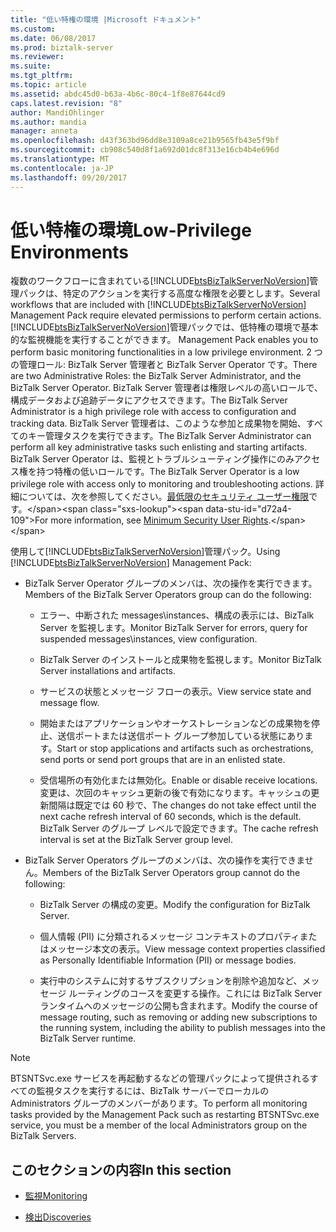 ```yaml
---
title: "低い特権の環境 |Microsoft ドキュメント"
ms.custom: 
ms.date: 06/08/2017
ms.prod: biztalk-server
ms.reviewer: 
ms.suite: 
ms.tgt_pltfrm: 
ms.topic: article
ms.assetid: abdc45d0-b63a-4b6c-80c4-1f8e87644cd9
caps.latest.revision: "8"
author: MandiOhlinger
ms.author: mandia
manager: anneta
ms.openlocfilehash: d43f363bd96dd8e3109a8ce21b9565fb43e5f9bf
ms.sourcegitcommit: cb908c540d8f1a692d01dc8f313e16cb4b4e696d
ms.translationtype: MT
ms.contentlocale: ja-JP
ms.lasthandoff: 09/20/2017
---
```

# <a name="low-privilege-environments"></a><span data-ttu-id="d72a4-102">低い特権の環境</span><span class="sxs-lookup"><span data-stu-id="d72a4-102">Low-Privilege Environments</span></span>
<span data-ttu-id="d72a4-103">複数のワークフローに含まれている[!INCLUDE[btsBizTalkServerNoVersion](../includes/btsbiztalkservernoversion-md.md)]管理パックは、特定のアクションを実行する高度な権限を必要とします。</span><span class="sxs-lookup"><span data-stu-id="d72a4-103">Several workflows that are included with [!INCLUDE[btsBizTalkServerNoVersion](../includes/btsbiztalkservernoversion-md.md)] Management Pack require elevated permissions to perform certain actions.</span></span> [!INCLUDE[btsBizTalkServerNoVersion](../includes/btsbiztalkservernoversion-md.md)]<span data-ttu-id="d72a4-104">管理パックでは、低特権の環境で基本的な監視機能を実行することができます。</span><span class="sxs-lookup"><span data-stu-id="d72a4-104"> Management Pack enables you to perform basic monitoring functionalities in a low privilege environment.</span></span> <span data-ttu-id="d72a4-105">2 つの管理ロール: BizTalk Server 管理者と BizTalk Server Operator です。</span><span class="sxs-lookup"><span data-stu-id="d72a4-105">There are two Administrative Roles: the BizTalk Server Administrator, and the BizTalk Server Operator.</span></span> <span data-ttu-id="d72a4-106">BizTalk Server 管理者は権限レベルの高いロールで、構成データおよび追跡データにアクセスできます。</span><span class="sxs-lookup"><span data-stu-id="d72a4-106">The BizTalk Server Administrator is a high privilege role with access to configuration and tracking data.</span></span> <span data-ttu-id="d72a4-107">BizTalk Server 管理者は、このような参加と成果物を開始、すべてのキー管理タスクを実行できます。</span><span class="sxs-lookup"><span data-stu-id="d72a4-107">The BizTalk Server Administrator can perform all key administrative tasks such enlisting and starting artifacts.</span></span> <span data-ttu-id="d72a4-108">BizTalk Server Operator は、監視とトラブルシューティング操作にのみアクセス権を持つ特権の低いロールです。</span><span class="sxs-lookup"><span data-stu-id="d72a4-108">The BizTalk Server Operator is a low privilege role with access only to monitoring and troubleshooting actions.</span></span> <span data-ttu-id="d72a4-109">詳細については、次を参照してください。[最低限のセキュリティ ユーザー権限](http://technet.microsoft.com/library/aa559845\(BTS.80\).aspx)です。</span><span class="sxs-lookup"><span data-stu-id="d72a4-109">For more information, see [Minimum Security User Rights](http://technet.microsoft.com/library/aa559845\(BTS.80\).aspx).</span></span>  
  
 <span data-ttu-id="d72a4-110">使用して[!INCLUDE[btsBizTalkServerNoVersion](../includes/btsbiztalkservernoversion-md.md)]管理パック。</span><span class="sxs-lookup"><span data-stu-id="d72a4-110">Using [!INCLUDE[btsBizTalkServerNoVersion](../includes/btsbiztalkservernoversion-md.md)] Management Pack:</span></span>  
  
-   <span data-ttu-id="d72a4-111">BizTalk Server Operator グループのメンバは、次の操作を実行できます。</span><span class="sxs-lookup"><span data-stu-id="d72a4-111">Members of the BizTalk Server Operators group can do the following:</span></span>  
  
    -   <span data-ttu-id="d72a4-112">エラー、中断された messages\instances、構成の表示には、BizTalk Server を監視します。</span><span class="sxs-lookup"><span data-stu-id="d72a4-112">Monitor BizTalk Server for errors, query for suspended messages\instances, view configuration.</span></span>  
  
    -   <span data-ttu-id="d72a4-113">BizTalk Server のインストールと成果物を監視します。</span><span class="sxs-lookup"><span data-stu-id="d72a4-113">Monitor BizTalk Server installations and artifacts.</span></span>  
  
    -   <span data-ttu-id="d72a4-114">サービスの状態とメッセージ フローの表示。</span><span class="sxs-lookup"><span data-stu-id="d72a4-114">View service state and message flow.</span></span>  
  
    -   <span data-ttu-id="d72a4-115">開始またはアプリケーションやオーケストレーションなどの成果物を停止、送信ポートまたは送信ポート グループ参加している状態にあります。</span><span class="sxs-lookup"><span data-stu-id="d72a4-115">Start or stop applications and artifacts such as orchestrations, send ports or send port groups that are in an enlisted state.</span></span>  
  
    -   <span data-ttu-id="d72a4-116">受信場所の有効化または無効化。</span><span class="sxs-lookup"><span data-stu-id="d72a4-116">Enable or disable receive locations.</span></span> <span data-ttu-id="d72a4-117">変更は、次回のキャッシュ更新の後で有効になります。キャッシュの更新間隔は既定では 60 秒で、</span><span class="sxs-lookup"><span data-stu-id="d72a4-117">The changes do not take effect until the next cache refresh interval of 60 seconds, which is the default.</span></span> <span data-ttu-id="d72a4-118">BizTalk Server のグループ レベルで設定できます。</span><span class="sxs-lookup"><span data-stu-id="d72a4-118">The cache refresh interval is set at the BizTalk Server group level.</span></span>  
  
-   <span data-ttu-id="d72a4-119">BizTalk Server Operators グループのメンバは、次の操作を実行できません。</span><span class="sxs-lookup"><span data-stu-id="d72a4-119">Members of the BizTalk Server Operators group cannot do the following:</span></span>  
  
    -   <span data-ttu-id="d72a4-120">BizTalk Server の構成の変更。</span><span class="sxs-lookup"><span data-stu-id="d72a4-120">Modify the configuration for BizTalk Server.</span></span>  
  
    -   <span data-ttu-id="d72a4-121">個人情報 (PII) に分類されるメッセージ コンテキストのプロパティまたはメッセージ本文の表示。</span><span class="sxs-lookup"><span data-stu-id="d72a4-121">View message context properties classified as Personally Identifiable Information (PII) or message bodies.</span></span>  
  
    -   <span data-ttu-id="d72a4-122">実行中のシステムに対するサブスクリプションを削除や追加など、メッセージ ルーティングのコースを変更する操作。これには BizTalk Server ランタイムへのメッセージの公開も含まれます。</span><span class="sxs-lookup"><span data-stu-id="d72a4-122">Modify the course of message routing, such as removing or adding new subscriptions to the running system, including the ability to publish messages into the BizTalk Server runtime.</span></span>  
  
> [!NOTE]  
>  <span data-ttu-id="d72a4-123">BTSNTSvc.exe サービスを再起動するなどの管理パックによって提供されるすべての監視タスクを実行するには、BizTalk サーバーでローカルの Administrators グループのメンバーがあります。</span><span class="sxs-lookup"><span data-stu-id="d72a4-123">To perform all monitoring tasks provided by the Management Pack such as restarting BTSNTSvc.exe service, you must be a member of the local Administrators group on the BizTalk Servers.</span></span>  
  
## <a name="in-this-section"></a><span data-ttu-id="d72a4-124">このセクションの内容</span><span class="sxs-lookup"><span data-stu-id="d72a4-124">In this section</span></span>  
  
-   [<span data-ttu-id="d72a4-125">監視</span><span class="sxs-lookup"><span data-stu-id="d72a4-125">Monitoring</span></span>](../technical-guides/monitoring.md)  
  
-   [<span data-ttu-id="d72a4-126">検出</span><span class="sxs-lookup"><span data-stu-id="d72a4-126">Discoveries</span></span>](../technical-guides/discoveries.md)